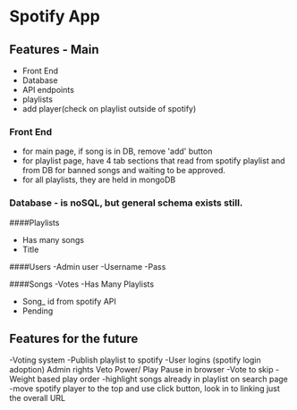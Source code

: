 # Spotify App

## Features - Main
- Front End
- Database
- API endpoints
- playlists
- add player(check on playlist outside of spotify)

### Front End
- for main page, if song is in DB, remove 'add' button
- for playlist page, have 4 tab sections that read from spotify playlist and from DB for banned songs and waiting to be approved.
- for all playlists, they are held in mongoDB


### Database - is noSQL, but general schema exists still.

####Playlists
- Has many songs
- Title

####Users
-Admin user
-Username
-Pass

####Songs
-Votes
-Has Many Playlists
- Song_ id from spotify API
- Pending

## Features for the future
-Voting system
-Publish playlist to spotify
-User logins (spotify login adoption) Admin rights Veto Power/ Play Pause in browser
-Vote to skip
-Weight based play order
-highlight songs already in playlist on search page
-move spotify player to the top and use click button, look in to linking just the overall URL